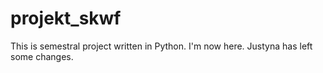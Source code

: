 # projekt_skwf
This is semestral project written in Python.
I'm now here. Justyna has left some changes.
